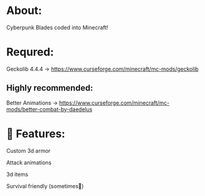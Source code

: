 # About:
Cyberpunk Blades coded into Minecraft!

# Requred:
Geckolib 4.4.4 -> 
    https://www.curseforge.com/minecraft/mc-mods/geckolib
## Highly recommended:
Better Animations ->
    https://www.curseforge.com/minecraft/mc-mods/better-combat-by-daedelus

# 🌟 Features:
Custom 3d armor

Attack animations

3d items

Survival friendly \(sometimes🌚\)
